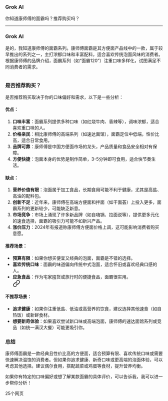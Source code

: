 ### Grok AI

<div class="thinking-container"></div><div class="response-content-markdown [&amp;_a]:text-current [&amp;_a:hover]:text-primary [&amp;_a:hover]:decoration-primary [&amp;_a]:underline [&amp;_a]:decoration-primary/30 [&amp;_a]:underline-offset-2 [&amp;_h2:first-child]:mt-0 [&amp;_h3:first-child]:mt-0 [&amp;_h4:first-child]:mt-0"><p dir="auto" class="break-words" style="white-space: pre-wrap;">你知道康师傅的面霸吗？推荐购买吗？</p></div><section class="inline-media-container flex flex-col gap-1"></section>

---

### Grok AI

<div class="thinking-container"></div><div class="response-content-markdown [&amp;_a]:text-current [&amp;_a:hover]:text-primary [&amp;_a:hover]:decoration-primary [&amp;_a]:underline [&amp;_a]:decoration-primary/30 [&amp;_a]:underline-offset-2 [&amp;_h2:first-child]:mt-0 [&amp;_h3:first-child]:mt-0 [&amp;_h4:first-child]:mt-0"><p dir="auto" class="break-words" style="white-space: pre-wrap;">是的，我知道康师傅的面霸系列。康师傅面霸是其方便面产品线中的一款，属于较早推出的系列之一，主打浓郁口味和丰富配料，适合喜欢传统泡面风味的消费者。根据康师傅的品牌介绍，面霸系列（如“面霸120”）注重口味多样化，试图满足不同消费者的需求。<a href="https://baike.baidu.com/item/%25E5%25BA%25B7%25E5%25B8%2588%25E5%2582%2585%25E6%2596%25B9%25E4%25BE%25BF%25E9%259D%25A2/2011260" target="_blank" rel="noopener noreferrer" class="web-search-result-chip focus:outline-none focus-visible:outline-none focus-visible:bg:input rounded-md ml-1 mr-0.5" data-state="closed"></a></p><div class="inline-flex align-text-bottom items-center justify-center select-none my-0 rounded-md bg-important border border-card-border opacity-60 grayscale hover:filter-none hover:opacity-100 transition-opacity"><a href="https://baike.baidu.com/item/%25E5%25BA%25B7%25E5%25B8%2588%25E5%2582%2585%25E6%2596%25B9%25E4%25BE%25BF%25E9%259D%25A2/2011260" target="_blank" rel="noopener noreferrer" class="web-search-result-chip focus:outline-none focus-visible:outline-none focus-visible:bg:input rounded-md ml-1 mr-0.5" data-state="closed"><img class="size-[18px] m-0 rounded-md" alt="" src="https://imgs.search.brave.com/S-R7ikPf0u3zIxtSHcLMVzsWtzgbFJAvWjDe17p5-lM/rs:fit:64:0:0:0/g:ce/aHR0cDovL2Zhdmlj/b25zLnNlYXJjaC5i/cmF2ZS5jb20vaWNv/bnMvNTUyZDk1MGNl/MTFhZDcyNTgwYzZh/YzU0MmFhZTY4YTAz/YzcwODJlODE2MTc1/NjIyOWViNTk4Mjg2/OWJlMTNhZS9iYWlr/ZS5iYWlkdS5jb20v"></a></div><p></p>
<h3 dir="auto" class="">是否推荐购买？</h3>
<p dir="auto" class="break-words" style="white-space: pre-wrap;">是否推荐购买取决于你的口味偏好和需求，以下是一些分析：</p>
<h4 dir="auto" class="">优点：</h4>
<ol dir="auto" class="marker:text-secondary">
<li class="break-words"><strong>口味丰富</strong>：面霸系列提供多种口味（如红烧牛肉、香辣等），调味浓郁，适合喜欢重口味的人。</li>
<li class="break-words"><strong>价格亲民</strong>：相比康师傅的高端系列（如速达面馆），面霸定位中低端，性价比高，适合日常食用。</li>
<li class="break-words"><strong>品牌可靠</strong>：康师傅是中国方便面市场的龙头，产品质量和食品安全相对有保障。<a href="https://baike.baidu.com/item/%25E5%25BA%25B7%25E5%25B8%2588%25E5%2582%2585%25E6%2596%25B9%25E4%25BE%25BF%25E9%259D%25A2/2011260" target="_blank" rel="noopener noreferrer" class="web-search-result-chip focus:outline-none focus-visible:outline-none focus-visible:bg:input rounded-md ml-1 mr-0.5" data-state="closed"><div class="inline-flex align-text-bottom items-center justify-center select-none my-0 rounded-md bg-important border border-card-border opacity-60 grayscale hover:filter-none hover:opacity-100 transition-opacity"><img class="size-[18px] m-0 rounded-md" alt="" src="https://imgs.search.brave.com/S-R7ikPf0u3zIxtSHcLMVzsWtzgbFJAvWjDe17p5-lM/rs:fit:64:0:0:0/g:ce/aHR0cDovL2Zhdmlj/b25zLnNlYXJjaC5i/cmF2ZS5jb20vaWNv/bnMvNTUyZDk1MGNl/MTFhZDcyNTgwYzZh/YzU0MmFhZTY4YTAz/YzcwODJlODE2MTc1/NjIyOWViNTk4Mjg2/OWJlMTNhZS9iYWlr/ZS5iYWlkdS5jb20v"></div></a></li>
<li class="break-words"><strong>方便快捷</strong>：泡面本身的优势是制作简单，3-5分钟即可食用，适合快节奏生活。<a href="https://k.sina.cn/article_3150848861_bbce235d00100mt2t.html" target="_blank" rel="noopener noreferrer" class="web-search-result-chip focus:outline-none focus-visible:outline-none focus-visible:bg:input rounded-md ml-1 mr-0.5" data-state="closed"><div class="inline-flex align-text-bottom items-center justify-center select-none my-0 rounded-md bg-important border border-card-border opacity-60 grayscale hover:filter-none hover:opacity-100 transition-opacity"><img class="size-[18px] m-0 rounded-md" alt="" src="https://imgs.search.brave.com/zR93tXClI7yvXi30dmp1-7jevtFcxB4FfDlePVvklXw/rs:fit:64:0:0:0/g:ce/aHR0cDovL2Zhdmlj/b25zLnNlYXJjaC5i/cmF2ZS5jb20vaWNv/bnMvOWQ3ZDJkMzI4/ZjczODRiMzU3ZjYx/Yjk3ZWFiMGEyYWNi/ZDEwMTE3YmI3MTcz/MjlhODA2ZjI4OWRh/YWViNDFjYy9rLnNp/bmEuY24v"></div></a></li>
</ol>
<h4 dir="auto" class="">缺点：</h4>
<ol dir="auto" class="marker:text-secondary">
<li class="break-words"><strong>营养价值有限</strong>：泡面属于加工食品，长期食用可能不利于健康，尤其是高盐、高油的配料包。<a href="https://k.sina.cn/article_3150848861_bbce235d00100mt2t.html" target="_blank" rel="noopener noreferrer" class="web-search-result-chip focus:outline-none focus-visible:outline-none focus-visible:bg:input rounded-md ml-1 mr-0.5" data-state="closed"><div class="inline-flex align-text-bottom items-center justify-center select-none my-0 rounded-md bg-important border border-card-border opacity-60 grayscale hover:filter-none hover:opacity-100 transition-opacity"><img class="size-[18px] m-0 rounded-md" alt="" src="https://imgs.search.brave.com/zR93tXClI7yvXi30dmp1-7jevtFcxB4FfDlePVvklXw/rs:fit:64:0:0:0/g:ce/aHR0cDovL2Zhdmlj/b25zLnNlYXJjaC5i/cmF2ZS5jb20vaWNv/bnMvOWQ3ZDJkMzI4/ZjczODRiMzU3ZjYx/Yjk3ZWFiMGEyYWNi/ZDEwMTE3YmI3MTcz/MjlhODA2ZjI4OWRh/YWViNDFjYy9rLnNp/bmEuY24v"></div></a></li>
<li class="break-words"><strong>创新不足</strong>：近年来，康师傅在高端方便面和拌面（如干面荟）上投入更多，面霸系列的更新较少，可能缺乏新意。<a href="https://m.jiemian.com/article/11954040.html" target="_blank" rel="noopener noreferrer" class="web-search-result-chip focus:outline-none focus-visible:outline-none focus-visible:bg:input rounded-md ml-1 mr-0.5" data-state="closed"><div class="inline-flex align-text-bottom items-center justify-center select-none my-0 rounded-md bg-important border border-card-border opacity-60 grayscale hover:filter-none hover:opacity-100 transition-opacity"><img class="size-[18px] m-0 rounded-md" alt="" src="https://imgs.search.brave.com/6Q4tvpHgtH7MX3gmqsEpK39Gv08xj0O3wbgFHpdgfV0/rs:fit:64:0:0:0/g:ce/aHR0cDovL2Zhdmlj/b25zLnNlYXJjaC5i/cmF2ZS5jb20vaWNv/bnMvNGVmYTE5MDc3/ZjAyM2QxYTIyZTc4/ZTE1MmQ1MjdjYTkx/Njg3MTUwNTVlMWQw/ZTIwNDM1YTgxYjRm/NmJmNTdiYy9tLmpp/ZW1pYW4uY29tLw"></div></a><a href="https://cn.chinadaily.com.cn/a/202204/14/WS6257dc89a3101c3ee7ad07e5.html" target="_blank" rel="noopener noreferrer" class="web-search-result-chip focus:outline-none focus-visible:outline-none focus-visible:bg:input rounded-md ml-1 mr-0.5" data-state="closed"><div class="inline-flex align-text-bottom items-center justify-center select-none my-0 rounded-md bg-important border border-card-border opacity-60 grayscale hover:filter-none hover:opacity-100 transition-opacity"><img class="size-[18px] m-0 rounded-md" alt="" src="https://imgs.search.brave.com/wF_p9i74DZ-aa8ZZR76Hu-UpYcopx6qGD_OvSdOCKto/rs:fit:64:0:0:0/g:ce/aHR0cDovL2Zhdmlj/b25zLnNlYXJjaC5i/cmF2ZS5jb20vaWNv/bnMvYTMxODY3ZTBj/NWZkZTk0NTQ3MDY3/ZjU5ZjA0YTk3N2Y0/MDEzOWMyMGU5ZTU3/OGE1NDRhZDVjOTA3/Y2FmYmExYy9jbi5j/aGluYWRhaWx5LmNv/bS5jbi8"></div></a></li>
<li class="break-words"><strong>市场竞争</strong>：市场上涌现了许多新品牌（如自嗨锅、拉面说等），提供更多元化的速食选择，面霸的吸引力可能不如新兴产品。<a href="https://www.foodaily.com/articles/24499" target="_blank" rel="noopener noreferrer" class="web-search-result-chip focus:outline-none focus-visible:outline-none focus-visible:bg:input rounded-md ml-1 mr-0.5" data-state="closed"><div class="inline-flex align-text-bottom items-center justify-center select-none my-0 rounded-md bg-important border border-card-border opacity-60 grayscale hover:filter-none hover:opacity-100 transition-opacity"><img class="size-[18px] m-0 rounded-md" alt="" src="https://imgs.search.brave.com/IjaXQVAkeoXg4cVz0NZ55DcWdqGbr82rB7Cpp_Gd5mg/rs:fit:64:0:0:0/g:ce/aHR0cDovL2Zhdmlj/b25zLnNlYXJjaC5i/cmF2ZS5jb20vaWNv/bnMvODQ4ZDFkNGNk/Y2I2ZWI1NGIyNGM0/NjczMzViZjQwYjQ0/ZWZiZjFiMTBlOTEz/ODY5MWE5NGI3OTk5/ODg5OTQ1ZC93d3cu/Zm9vZGFpbHkuY29t/Lw"></div></a></li>
<li class="break-words"><strong>涨价压力</strong>：2024年有报道称康师傅方便面价格上调，这可能影响消费者购买意愿。<a href="https://www.21jingji.com/article/20241011/herald/4e3a02ad5326cb781a0b729fd38246b5.html" target="_blank" rel="noopener noreferrer" class="web-search-result-chip focus:outline-none focus-visible:outline-none focus-visible:bg:input rounded-md ml-1 mr-0.5" data-state="closed"><div class="inline-flex align-text-bottom items-center justify-center select-none my-0 rounded-md bg-important border border-card-border opacity-60 grayscale hover:filter-none hover:opacity-100 transition-opacity"><img class="size-[18px] m-0 rounded-md" alt="" src="https://imgs.search.brave.com/zbwqPWRYYMc4aqxNZce3YiMKMOaktoo7_D2aOOX3Ack/rs:fit:64:0:0:0/g:ce/aHR0cDovL2Zhdmlj/b25zLnNlYXJjaC5i/cmF2ZS5jb20vaWNv/bnMvODk4ZjhkZjU2/MjllYmZmYWZlOTU1/ZGE4NjdkOTAwYzk4/YmM0OGYyNDc4YTQz/ODM5MmUxYzliZDgz/OTdhN2M0Yy93d3cu/MjFqaW5namkuY29t/Lw"></div></a><a href="https://baike.baidu.com/item/%25E5%25BA%25B7%25E5%25B8%2588%25E5%2582%2585%25E6%2596%25B9%25E4%25BE%25BF%25E9%259D%25A2/2011260" target="_blank" rel="noopener noreferrer" class="web-search-result-chip focus:outline-none focus-visible:outline-none focus-visible:bg:input rounded-md ml-1 mr-0.5" data-state="closed"><div class="inline-flex align-text-bottom items-center justify-center select-none my-0 rounded-md bg-important border border-card-border opacity-60 grayscale hover:filter-none hover:opacity-100 transition-opacity"><img class="size-[18px] m-0 rounded-md" alt="" src="https://imgs.search.brave.com/S-R7ikPf0u3zIxtSHcLMVzsWtzgbFJAvWjDe17p5-lM/rs:fit:64:0:0:0/g:ce/aHR0cDovL2Zhdmlj/b25zLnNlYXJjaC5i/cmF2ZS5jb20vaWNv/bnMvNTUyZDk1MGNl/MTFhZDcyNTgwYzZh/YzU0MmFhZTY4YTAz/YzcwODJlODE2MTc1/NjIyOWViNTk4Mjg2/OWJlMTNhZS9iYWlr/ZS5iYWlkdS5jb20v"></div></a></li>
</ol>
<h4 dir="auto" class="">推荐场景：</h4>
<ul dir="auto" class="marker:text-secondary">
<li class="break-words"><strong>预算有限</strong>：如果你想买便宜又经典的泡面，面霸是不错的选择。</li>
<li class="break-words"><strong>喜欢传统口味</strong>：面霸的味道偏向传统中式泡面，适合怀旧或喜欢经典口感的人。</li>
<li class="break-words"><strong>应急食品</strong>：作为宅家囤货或旅行时的便捷食品，面霸很实用。<a href="https://m.iallfood.com/nd.jsp?id=2795&amp;id=2795" target="_blank" rel="noopener noreferrer" class="web-search-result-chip focus:outline-none focus-visible:outline-none focus-visible:bg:input rounded-md ml-1 mr-0.5" data-state="closed"><div class="inline-flex align-text-bottom items-center justify-center select-none my-0 rounded-md bg-important border border-card-border opacity-60 grayscale hover:filter-none hover:opacity-100 transition-opacity"><svg xmlns="http://www.w3.org/2000/svg" width="24" height="24" viewBox="0 0 24 24" fill="none" stroke="currentColor" stroke-width="2" stroke-linecap="round" stroke-linejoin="round" class="lucide lucide-link size-3 m-[3px]"><path d="M10 13a5 5 0 0 0 7.54.54l3-3a5 5 0 0 0-7.07-7.07l-1.72 1.71"></path><path d="M14 11a5 5 0 0 0-7.54-.54l-3 3a5 5 0 0 0 7.07 7.07l1.71-1.71"></path></svg></div></a></li>
</ul>
<h4 dir="auto" class="">不推荐场景：</h4>
<ul dir="auto" class="marker:text-secondary">
<li class="break-words"><strong>追求健康</strong>：如果你注重低盐、低油或高营养的饮食，建议选择其他速食（如自热饭）或新鲜食材。</li>
<li class="break-words"><strong>想要新奇体验</strong>：如果喜欢尝试新口味或高端泡面，康师傅的速达面馆系列或竞品（如统一满汉大餐）可能更吸引你。<a href="https://sspai.com/post/72833" target="_blank" rel="noopener noreferrer" class="web-search-result-chip focus:outline-none focus-visible:outline-none focus-visible:bg:input rounded-md ml-1 mr-0.5" data-state="closed"><div class="inline-flex align-text-bottom items-center justify-center select-none my-0 rounded-md bg-important border border-card-border opacity-60 grayscale hover:filter-none hover:opacity-100 transition-opacity"><img class="size-[18px] m-0 rounded-md" alt="" src="https://imgs.search.brave.com/NPt9dAN8u7rvrPQ-x3LgdUqknU9ItrTqUitOA7zGIi4/rs:fit:64:0:0:0/g:ce/aHR0cDovL2Zhdmlj/b25zLnNlYXJjaC5i/cmF2ZS5jb20vaWNv/bnMvYmU2NzdjMjU5/NGJkZjA1YTU4OTEx/YzA1YjAzNjJmM2U3/ZTY2YWY4MzVkZmFl/NGIwOTNlOTE2ZmVi/MDk4NDg1Yi9zc3Bh/aS5jb20v"></div></a></li>
</ul>
<h3 dir="auto" class="">总结</h3>
<p dir="auto" class="break-words" style="white-space: pre-wrap;">康师傅面霸是一款经典且性价比高的方便面，适合预算有限、喜欢传统口味或需要快速解决温饱的消费者。但如果你追求健康、新奇口味或更高端的泡面体验，可以考虑其他选择。建议偶尔食用，搭配蔬菜或鸡蛋等食材，提升营养均衡。</p>
<p dir="auto" class="break-words" style="white-space: pre-wrap;">如果你有特定的口味偏好或想了解某款面霸的具体评价，可以告诉我，我可以进一步帮你分析！</p></div><section class="inline-media-container flex flex-col gap-1"></section><div class="flex gap-2 mt-4"><div class="search-results flex -ml-1 text-sm gap-2 mb-1"><div class="flex flex-row items-center pr-4 py-1 rounded-full cursor-pointer bg-foreground border border-card-border hover:bg-card-hover hover:border-card-border-focus"><div style="z-index: 3;"><div class="align-text-bottom items-center justify-center select-none transition my-0 rounded-md opacity-100 ml-1.5 flex bg-popover overflow-hidden border border-background z-3"><img class="size-[18px] m-0 rounded-md" alt="" src="https://imgs.search.brave.com/7mArmEfF31Hk6W4n1jh-eidjMFDmD4aHpslHU6g29L4/rs:fit:64:0:0:0/g:ce/aHR0cDovL2Zhdmlj/b25zLnNlYXJjaC5i/cmF2ZS5jb20vaWNv/bnMvY2MwYzMzOTNk/ZDk4NTgxZjA2Nzc2/MjkxYWU2NGVlNDUx/MDQzNzAwODU0YjYw/N2M3ODg4ODllZjhj/Y2U5YmNkNS93d3cu/Zm9vZGluYy5jb20u/Y24v"></div></div><div style="z-index: 2;"><div class="align-text-bottom items-center justify-center select-none transition my-0 rounded-md opacity-100 flex bg-popover overflow-hidden border border-background z-2 -ml-2"><img class="size-[18px] m-0 rounded-md" alt="" src="https://imgs.search.brave.com/IjaXQVAkeoXg4cVz0NZ55DcWdqGbr82rB7Cpp_Gd5mg/rs:fit:64:0:0:0/g:ce/aHR0cDovL2Zhdmlj/b25zLnNlYXJjaC5i/cmF2ZS5jb20vaWNv/bnMvODQ4ZDFkNGNk/Y2I2ZWI1NGIyNGM0/NjczMzViZjQwYjQ0/ZWZiZjFiMTBlOTEz/ODY5MWE5NGI3OTk5/ODg5OTQ1ZC93d3cu/Zm9vZGFpbHkuY29t/Lw"></div></div><div style="z-index: 1;"><div class="align-text-bottom items-center justify-center select-none transition my-0 rounded-md opacity-100 flex bg-popover overflow-hidden border border-background z-1 -ml-2"><img class="size-[18px] m-0 rounded-md" alt="" src="https://imgs.search.brave.com/zbwqPWRYYMc4aqxNZce3YiMKMOaktoo7_D2aOOX3Ack/rs:fit:64:0:0:0/g:ce/aHR0cDovL2Zhdmlj/b25zLnNlYXJjaC5i/cmF2ZS5jb20vaWNv/bnMvODk4ZjhkZjU2/MjllYmZmYWZlOTU1/ZGE4NjdkOTAwYzk4/YmM0OGYyNDc4YTQz/ODM5MmUxYzliZDgz/OTdhN2M0Yy93d3cu/MjFqaW5namkuY29t/Lw"></div></div><div class="truncate ml-2">25个网页</div></div></div></div>

